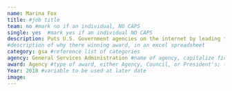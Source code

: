 ```yaml
---
name: Marina Fox
title: #job title
team: no #mark no if an individual, NO CAPS
single: yes  #mark yes if an individual NO CAPS
description: Puts U.S. Government agencies on the internet by leading the dotgov domain. Marina’s team is critical to make sure bona-fide US government organizations can provide trusted, digital information and services to the American public.
#description of why there winning award, in an excel spreadsheet
category: gsa #reference list of categories
agency: General Services Administration #name of agency, capitalize first letter of each name
award: Agency #type of award, either Agency, Council, or President's; this is case sensitive so make sure to match the options listed exactly. This section generates the format of the card
Year: 2018 #variable to be used at later date
image:
---
```

